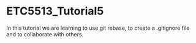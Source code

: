 # ETC5513_Tutorial5


In this tutorial we are learning to use git rebase, to create a .gitignore file and to collaborate with others.

